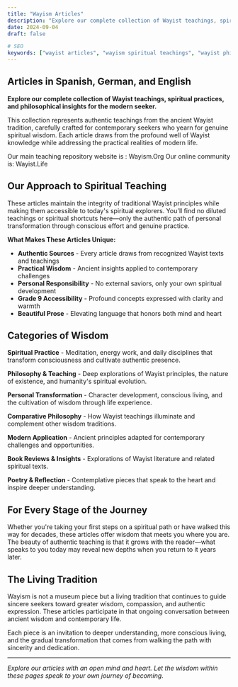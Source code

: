 ```yaml
---
title: "Wayism Articles"
description: "Explore our complete collection of Wayist teachings, spiritual practices, and philosophical insights for the modern seeker."
date: 2024-09-04
draft: false

# SEO
keywords: ["wayist articles", "wayism spiritual teachings", "wayist philosophy", "meditation", "personal development", "consciousness"]
---
```


## Articles in Spanish, German, and English

**Explore our complete collection of Wayist teachings, spiritual practices, and philosophical insights for the modern seeker.**

This collection represents authentic teachings from the ancient Wayist tradition, carefully crafted for contemporary seekers who yearn for genuine spiritual wisdom. Each article draws from the profound well of Wayist knowledge while addressing the practical realities of modern life.

Our main teaching repository website is : Wayism.Org
Our online community is: Wayist.Life


## Our Approach to Spiritual Teaching

These articles maintain the integrity of traditional Wayist principles while making them accessible to today's spiritual explorers. You'll find no diluted teachings or spiritual shortcuts here—only the authentic path of personal transformation through conscious effort and genuine practice.

**What Makes These Articles Unique:**

- **Authentic Sources** - Every article draws from recognized Wayist texts and teachings
- **Practical Wisdom** - Ancient insights applied to contemporary challenges  
- **Personal Responsibility** - No external saviors, only your own spiritual development
- **Grade 9 Accessibility** - Profound concepts expressed with clarity and warmth
- **Beautiful Prose** - Elevating language that honors both mind and heart

## Categories of Wisdom

**Spiritual Practice** - Meditation, energy work, and daily disciplines that transform consciousness and cultivate authentic presence.

**Philosophy & Teaching** - Deep explorations of Wayist principles, the nature of existence, and humanity's spiritual evolution.

**Personal Transformation** - Character development, conscious living, and the cultivation of wisdom through life experience.

**Comparative Philosophy** - How Wayist teachings illuminate and complement other wisdom traditions.

**Modern Application** - Ancient principles adapted for contemporary challenges and opportunities.

**Book Reviews & Insights** - Explorations of Wayist literature and related spiritual texts.

**Poetry & Reflection** - Contemplative pieces that speak to the heart and inspire deeper understanding.

## For Every Stage of the Journey

Whether you're taking your first steps on a spiritual path or have walked this way for decades, these articles offer wisdom that meets you where you are. The beauty of authentic teaching is that it grows with the reader—what speaks to you today may reveal new depths when you return to it years later.

## The Living Tradition

Wayism is not a museum piece but a living tradition that continues to guide sincere seekers toward greater wisdom, compassion, and authentic expression. These articles participate in that ongoing conversation between ancient wisdom and contemporary life.

Each piece is an invitation to deeper understanding, more conscious living, and the gradual transformation that comes from walking the path with sincerity and dedication.

---

*Explore our articles with an open mind and heart. Let the wisdom within these pages speak to your own journey of becoming.*